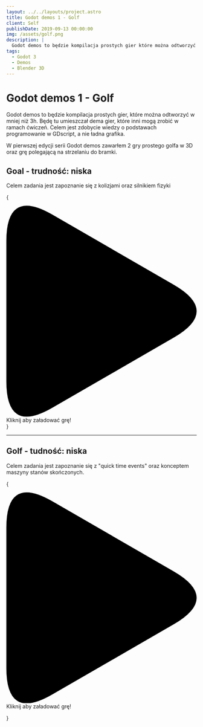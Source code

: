 ```yaml
---
layout: ../../layouts/project.astro
title: Godot demos 1 - Golf
client: Self
publishDate: 2019-09-13 00:00:00
img: /assets/golf.png
description: |
  Godot demos to będzie kompilacja prostych gier które można odtworzyć w mniej niż 3h. Będę tu umieszczał dema gier, które inni mogą zrobić w ramach ćwiczeń. Celem jest zdobycie wiedzy o podstawach programowanie w GDscript, a nie ładna grafika
tags:
  - Godot 3
  - Demos
  - Blender 3D
---
```


# Godot demos 1 - Golf

Godot demos to będzie kompilacja prostych gier, które można odtworzyć w mniej niż 3h. Będę tu umieszczał dema gier, które inni mogą zrobić w ramach ćwiczeń. Celem jest zdobycie wiedzy o podstawach programowanie w GDscript, a nie ładna grafika.

W pierwszej edycji serii Godot demos zawarłem 2 gry prostego golfa w 3D oraz grę polegającą na strzelaniu do bramki.

## Goal - trudność: niska

Celem zadania jest zapoznanie się z kolizjami oraz silnikiem fizyki

{

<div class="play_iframe" data-src="https://kifner-mateusz.github.io/goal/build/Goal.html" data-img="/assets/Goal.png" data-message="Kliknij aby załadować grę!" style="background-image: url(&quot;/assets/Goal.png&quot;);">     
  <svg xmlns:svg="http://www.w3.org/2000/svg" xmlns="http://www.w3.org/2000/svg" viewBox="0 0 71.942253 79.738464" version="1.1" class="svg_triangle"><path d="m 0,66.405133 v -53.0718 Q 0,-6.6666666 17.3205,3.3333333 L 63.282,29.869233 q 17.3205,10 0,20 l -45.9615,26.5359 Q 0,86.405133 0,66.405133" class="svg_triangle_path"></path></svg>
  <span>Kliknij aby załadować grę!</span>
</div>
}

<hr/>

## Golf - tudność: niska

Celem zadania jest zapoznanie się z "quick time events" oraz konceptem maszyny stanów skończonych.

{

<div class="play_iframe" data-src="https://kifner-mateusz.github.io/golf/build/golf.html" data-img="/assets/golf.png" data-message="Kliknij aby załadować grę!" style="background-image: url(&quot;/assets/golf.png&quot;);">
  <svg xmlns:svg="http://www.w3.org/2000/svg" xmlns="http://www.w3.org/2000/svg" viewBox="0 0 71.942253 79.738464" version="1.1" class="svg_triangle"><path d="m 0,66.405133 v -53.0718 Q 0,-6.6666666 17.3205,3.3333333 L 63.282,29.869233 q 17.3205,10 0,20 l -45.9615,26.5359 Q 0,86.405133 0,66.405133" class="svg_triangle_path"></path></svg>
  <span>Kliknij aby załadować grę!</span>
</div>

}
